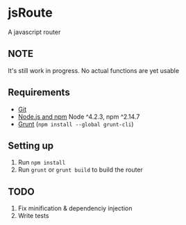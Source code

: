 # jsRoute

A javascript router

## NOTE

It's still work in progress. No actual functions are yet usable

## Requirements

- [Git](https://git-scm.com/)
- [Node.js and npm](nodejs.org) Node ^4.2.3, npm ^2.14.7
- [Grunt](http://gruntjs.com/) (`npm install --global grunt-cli`)


## Setting up

1. Run `npm install`
2. Run `grunt` or `grunt build` to build the router

## TODO

1. Fix minification & dependenciy injection
2. Write tests
